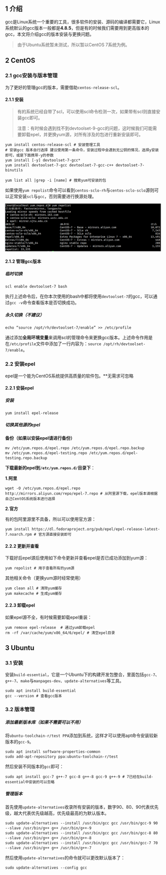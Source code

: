 ## 1 介绍

gcc是Linux系统一个重要的工具，很多软件的安装、源码的编译都需要它，Linux系统默认的gcc版本一般都是**4.8.5**，但是有的时候我们需要用到更高版本的gcc，本文将介绍gcc的版本安装与更换问题。

> 由于Ubuntu系统暂未测试，所以暂以CentOS 7系统为例。

## 2 CentOS

### 2.1 gcc安装与版本管理

为了更好的管理gcc的版本，需要借助`centos-release-scl`。

#### 2.1.1 安装

> 有的系统已经自带了scl，可以使用scl命令检测一次，如果带有scl则直接安装gcc即可。
>
> 注意：有时候会遇到找不到devtoolset-9-gcc的问题，这时候我们可能需要卸载epel，并更换yum源，对所有涉及的包进行重新安装即可。

```shell
yum install centos-release-scl # 安装管理工具
# 安装gcc 版本自行选择 建议使用第一条命令，安装过程中会遇到无公钥的情况，选择y安装即可，或是下面携带-y的参数
yum install [-y] devtoolset-7-gcc*
yum install devtoolset-7-gcc devtoolset-7-gcc-c++ devtoolset-7-binutils 

yum list all |grep -i [name] # 搜索yum可安装的包
```

如果使用`yum repolist`命令可以看到`centos-sclo-rh`与`centos-sclo-sclo`源则可以正常安装`scl`与`gcc`，否则需要进行换源处理。

<img src="https://raw.githubusercontent.com/tufbel/TImages/main/mark/Snipaste_2021-01-12_12-27-10.png" alt="yum repolist列表" style="zoom:67%;" />

#### 2.1.2 管理gcc版本

##### 临时切换

```shell
scl enable devtoolset-7 bash
```

执行上述命令后，在你本次使用的bash中都将使用`devtoolset-7`的gcc，可以通过`gcc -v`命令查看版本是否切换成功。

##### 永久切换（不建议）

```shell
echo “source /opt/rh/devtoolset-7/enable” >> /etc/profile
```

通过添加**全局环境变量**来调用scl的管理命令来更换gcc版本。上述命令作用是在`/etc/profile`文件中添加了一行内容为：`source /opt/rh/devtoolset-7/enable`。

### 2.2 安装epel

epel是一个能为CentOS系统提供高质量的软件包。**无需求可忽略

#### 2.2.1 安装epel

##### 安装

```
yum install epel-release
```

##### 切换其他源的epel

**备份（如果以安装epel请进行备份）**

```shell
mv /etc/yum.repos.d/epel.repo /etc/yum.repos.d/epel.repo.backup
mv /etc/yum.repos.d/epel-testing.repo /etc/yum.repos.d/epel-testing.repo.backup
```

**下载最新的epel到`/etc/yum.repos.d/`目录下**：

**1.阿里**

```shell
wget -O /etc/yum.repos.d/epel.repo http://mirrors.aliyun.com/repo/epel-7.repo # 从阿里源下载，epel版本请根据自己CentOS系统版本进行选择
```

**2.官方**

有的包阿里源里不具备，所以可以使用官方源：

```shell
yum install https://dl.fedoraproject.org/pub/epel/epel-release-latest-7.noarch.rpm # 官方源直接安装即可
```

#### 2.2.2 更新并查看

下载好后epel源后使用如下命令更新并查看epel是否已成功添加到yum源：

```shell
yum repolist # 用于查看所有的yum源
```

其他相关命令（更换yum源时经常使用）

```shell
yum clean all # 清除yum缓存
yum makecache # 生成yum缓存
```

#### 2.2.3 卸载epel

如果epel源不全，有时候需要卸载epel重装：

```shell
yum remove epel-release  # 通过yum卸载epel
rm -rf /var/cache/yum/x86_64/6/epel/ # 清空epel目录
```

## 3 Ubuntu

### 3.1 安装

安装`build-essential`，它是一个Ubuntu下的构建开发包整合，里面包括`gcc-7`、`g++-7`、`make`与`manpages-dev`、`update-alternatives`等工具。

```shell
sudo apt install build-essential
gcc --version # 查看gcc版本
```

### 3.2 版本管理

##### 添加最新版本库（如果不需要可以不用）

将`ubuntu-toolchain-r/test PPA`添加到系统，这样才可以使用apt命令安装较新版本的`gcc-9`。

```shell
sudo apt install software-properties-common
sudo add-apt-repository ppa:ubuntu-toolchain-r/test
```

然后安装不同版本的`gcc`即可：

```shell
sudo apt install gcc-7 g++-7 gcc-8 g++-8 gcc-9 g++-9 # 7已经在build-essential中安装的可以忽略
```

##### 管理版本

首先使用`update-alternatives`收录所有安装的版本，数字90、80、90代表优先级，越大代表优先级越高，优先级最高的为默认版本。

```shell
sudo update-alternatives --install /usr/bin/gcc gcc /usr/bin/gcc-9 90 --slave /usr/bin/g++ g++ /usr/bin/g++-9
sudo update-alternatives --install /usr/bin/gcc gcc /usr/bin/gcc-8 80 --slave /usr/bin/g++ g++ /usr/bin/g++-8
sudo update-alternatives --install /usr/bin/gcc gcc /usr/bin/gcc-7 70 --slave /usr/bin/g++ g++ /usr/bin/g++-7
```

然后使用`update-alternatives`的命令就可以更改默认版本了：

```shell
sudo update-alternatives --config gcc
```

